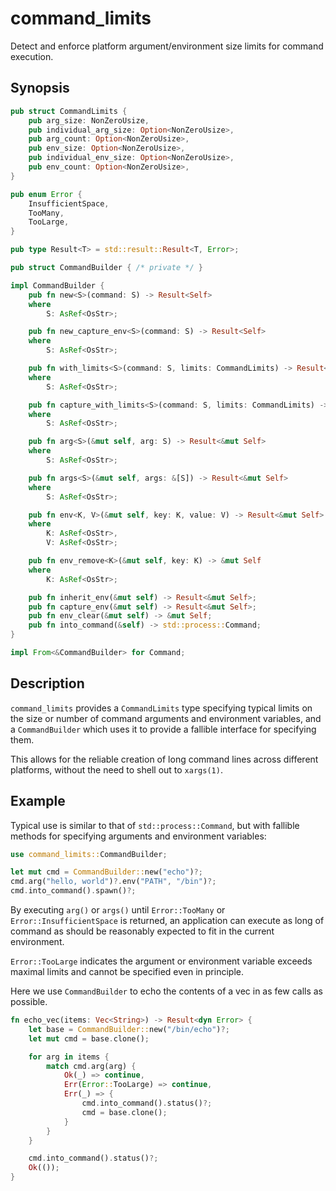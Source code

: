 # command_limits

Detect and enforce platform argument/environment size limits for command execution.

## Synopsis

```rust
pub struct CommandLimits {
    pub arg_size: NonZeroUsize,
    pub individual_arg_size: Option<NonZeroUsize>,
    pub arg_count: Option<NonZeroUsize>,
    pub env_size: Option<NonZeroUsize>,
    pub individual_env_size: Option<NonZeroUsize>,
    pub env_count: Option<NonZeroUsize>,
}

pub enum Error {
    InsufficientSpace,
    TooMany,
    TooLarge,
}

pub type Result<T> = std::result::Result<T, Error>;

pub struct CommandBuilder { /* private */ }

impl CommandBuilder {
    pub fn new<S>(command: S) -> Result<Self>
    where
        S: AsRef<OsStr>;

    pub fn new_capture_env<S>(command: S) -> Result<Self>
    where
        S: AsRef<OsStr>;

    pub fn with_limits<S>(command: S, limits: CommandLimits) -> Result<Self>
    where
        S: AsRef<OsStr>;

    pub fn capture_with_limits<S>(command: S, limits: CommandLimits) -> Result<Self>
    where
        S: AsRef<OsStr>;

    pub fn arg<S>(&mut self, arg: S) -> Result<&mut Self>
    where
        S: AsRef<OsStr>;

    pub fn args<S>(&mut self, args: &[S]) -> Result<&mut Self>
    where
        S: AsRef<OsStr>;

    pub fn env<K, V>(&mut self, key: K, value: V) -> Result<&mut Self>
    where
        K: AsRef<OsStr>,
        V: AsRef<OsStr>;

    pub fn env_remove<K>(&mut self, key: K) -> &mut Self
    where
        K: AsRef<OsStr>;

    pub fn inherit_env(&mut self) -> Result<&mut Self>;
    pub fn capture_env(&mut self) -> Result<&mut Self>;
    pub fn env_clear(&mut self) -> &mut Self;
    pub fn into_command(&self) -> std::process::Command;
}

impl From<&CommandBuilder> for Command;
```

## Description

`command_limits` provides a `CommandLimits` type specifying typical limits on the
size or number of command arguments and environment variables, and a `CommandBuilder`
which uses it to provide a fallible interface for specifying them.

This allows for the reliable creation of long command lines across different platforms,
without the need to shell out to `xargs(1)`.

## Example

Typical use is similar to that of `std::process::Command`, but with fallible methods
for specifying arguments and environment variables:

```rust
use command_limits::CommandBuilder;

let mut cmd = CommandBuilder::new("echo")?;
cmd.arg("hello, world")?.env("PATH", "/bin")?;
cmd.into_command().spawn()?;
```

By executing `arg()` or `args()` until `Error::TooMany` or `Error::InsufficientSpace`
is returned, an application can execute as long of command as should be reasonably
expected to fit in the current environment.

`Error::TooLarge` indicates the argument or environment variable exceeds maximal limits
and cannot be specified even in principle.

Here we use `CommandBuilder` to echo the contents of a vec in as few calls as possible.

```rust
fn echo_vec(items: Vec<String>) -> Result<dyn Error> {
    let base = CommandBuilder::new("/bin/echo")?;
    let mut cmd = base.clone();

    for arg in items {
        match cmd.arg(arg) {
            Ok(_) => continue,
            Err(Error::TooLarge) => continue,
            Err(_) => {
                cmd.into_command().status()?;
                cmd = base.clone();
            }
        }
    }

    cmd.into_command().status()?;
    Ok(());
}
```
